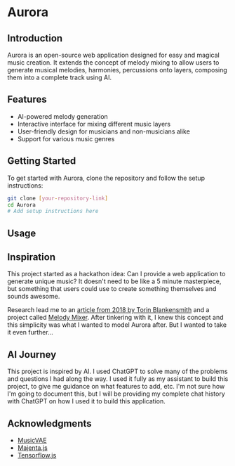 # Aurora

## Introduction

Aurora is an open-source web application designed for easy and magical music creation. It extends the concept of melody mixing to allow users to generate musical melodies, harmonies, percussions onto layers, composing them into a complete track using AI.

## Features

- AI-powered melody generation
- Interactive interface for mixing different music layers
- User-friendly design for musicians and non-musicians alike
- Support for various music genres

## Getting Started

To get started with Aurora, clone the repository and follow the setup instructions:

```bash
git clone [your-repository-link]
cd Aurora
# Add setup instructions here
```

## Usage

## Inspiration

This project started as a hackathon idea: Can I provide a web application to generate unique music? It doesn't need to be like a 5 minute masterpiece, but something that users could use to create something themselves and sounds awesome.

Research lead me to an [article from 2018 by Torin Blankensmith](https://medium.com/@torinblankensmith/melody-mixer-using-deeplearn-js-to-mix-melodies-in-the-browser-8ad5b42b4d0b) and a project called [Melody Mixer](https://experiments.withgoogle.com/ai/melody-mixer/view/). After tinkering with it, I knew this concept
and this simplicity was what I wanted to model Aurora after. But I wanted to take it even further...

## AI Journey

This project is inspired by AI. I used ChatGPT to solve many of the problems and questions I had along the way. I used it fully as my assistant to build this project, to give me guidance on what features to add, etc. I'm not sure how I'm going to document this, but I will be providing my complete chat history with ChatGPT on how I used it to build this application.

## Acknowledgments

- [MusicVAE](https://magenta.tensorflow.org/music-vae)
- [Majenta.js](https://magenta.tensorflow.org/js-announce)
- [Tensorflow.js](https://tensorflow.org)
